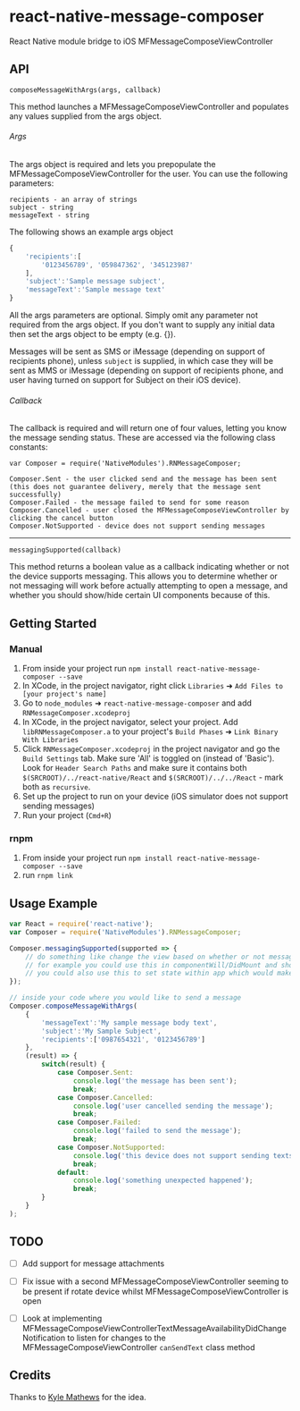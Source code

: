 # react-native-message-composer

React Native module bridge to iOS MFMessageComposeViewController

## API

`composeMessageWithArgs(args, callback)`

This method launches a MFMessageComposeViewController and populates any values supplied from the args object.

###### Args

The args object is required and lets you prepopulate the MFMessageComposeViewController for the user. You can use the following parameters:

```
recipients - an array of strings
subject - string
messageText - string
```

The following shows an example args object

```js
{
	'recipients':[
		'0123456789', '059847362', '345123987'
	],
	'subject':'Sample message subject',
	'messageText':'Sample message text'
}
```

All the args parameters are optional. Simply omit any parameter not required from the args object. If you don't want to supply any initial data then set the args object to be empty (e.g. {}).

Messages will be sent as SMS or iMessage (depending on support of recipients phone), unless `subject` is supplied, in which case they will be sent as MMS or iMessage (depending on support of recipients phone, and user having turned on support for Subject on their iOS device).

###### Callback

The callback is required and will return one of four values, letting you know the message sending status. These are accessed via the following class constants:

```
var Composer = require('NativeModules').RNMessageComposer;

Composer.Sent - the user clicked send and the message has been sent (this does not guarantee delivery, merely that the message sent successfully)
Composer.Failed - the message failed to send for some reason
Composer.Cancelled - user closed the MFMessageComposeViewController by clicking the cancel button
Composer.NotSupported - device does not support sending messages
```

---

`messagingSupported(callback)`

This method returns a boolean value as a callback indicating whether or not the device supports messaging. This allows you to determine whether or not messaging will work before actually attempting to open a message, and whether you should show/hide certain UI components because of this.

## Getting Started

### Manual

1. From inside your project run `npm install react-native-message-composer --save`
2. In XCode, in the project navigator, right click `Libraries` ➜ `Add Files to [your project's name]`
3. Go to `node_modules` ➜ `react-native-message-composer` and add `RNMessageComposer.xcodeproj`
4. In XCode, in the project navigator, select your project. Add `libRNMessageComposer.a` to your project's `Build Phases` ➜ `Link Binary With Libraries`
5. Click `RNMessageComposer.xcodeproj` in the project navigator and go the `Build Settings` tab. Make sure 'All' is toggled on (instead of 'Basic'). Look for `Header Search Paths` and make sure it contains both `$(SRCROOT)/../react-native/React` and `$(SRCROOT)/../../React` - mark both as `recursive`.
6. Set up the project to run on your device (iOS simulator does not support sending messages)
7. Run your project (`Cmd+R`)

### rnpm

1. From inside your project run `npm install react-native-message-composer --save`
2. run `rnpm link`

## Usage Example

```js
var React = require('react-native');
var Composer = require('NativeModules').RNMessageComposer;

Composer.messagingSupported(supported => {
	// do something like change the view based on whether or not messaging is supported
	// for example you could use this in componentWill/DidMount and show/hide components based on result
	// you could also use this to set state within app which would make showing/hiding components easier
});

// inside your code where you would like to send a message
Composer.composeMessageWithArgs(
	{
	    'messageText':'My sample message body text',
	    'subject':'My Sample Subject',
	    'recipients':['0987654321', '0123456789']
   	},
	(result) => {
		switch(result) {
			case Composer.Sent:
				console.log('the message has been sent');
				break;
			case Composer.Cancelled:
				console.log('user cancelled sending the message');
				break;
			case Composer.Failed:
				console.log('failed to send the message');
				break;
			case Composer.NotSupported:
				console.log('this device does not support sending texts');
				break;
			default:
				console.log('something unexpected happened');
				break;
		}
	}
);
```

## TODO

- [ ] Add support for message attachments
- [ ] Fix issue with a second MFMessageComposeViewController seeming to be present if rotate device whilst MFMessageComposeViewController is open
- [ ] Look at implementing MFMessageComposeViewControllerTextMessageAvailabilityDidChangeNotification to listen for changes to the MFMessageComposeViewController `canSendText` class method


## Credits

Thanks to [Kyle Mathews](https://github.com/KyleAMathews) for the idea.
